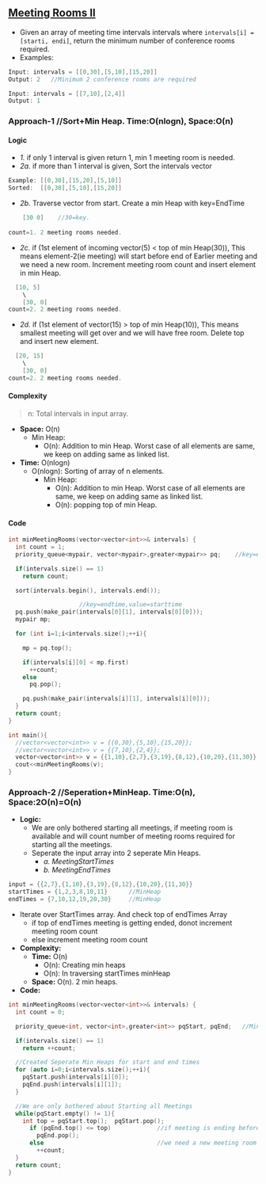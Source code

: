 ## [Meeting Rooms II](https://leetcode.com/problems/meeting-rooms-ii/)
- Given an array of meeting time intervals intervals where `intervals[i] = [starti, endi]`, return the minimum number of conference rooms required.
- Examples:
```c
Input: intervals = [[0,30],[5,10],[15,20]]
Output: 2   //Minimum 2 conference rooms are required

Input: intervals = [[7,10],[2,4]]
Output: 1
```

### Approach-1  //Sort+Min Heap. Time:O(nlogn), Space:O(n)
#### Logic
  - *1.* if only 1 interval is given return 1, min 1 meeting room is needed.
  - *2a.* if more than 1 interval is given, Sort the intervals vector
```c
Example: [[0,30],[15,20],[5,10]]
Sorted:  [[0,30],[5,10],[15,20]]
```
  - *2b.* Traverse vector from start. Create a min Heap with key=EndTime
```c
    [30 0]    //30=key.   
    
count=1. 2 meeting rooms needed.    
```
  - *2c.* if (1st element of incoming vector(5) < top of min Heap(30)), This means element-2(ie meeting) will start before end of Earlier meeting and we need a new room. Increment meeting room count and insert element in min Heap.
```c
  [10, 5]
    \
    [30, 0]  
count=2. 2 meeting rooms needed.
```
  - *2d.* if (1st element of vector(15) > top of min Heap(10)), This means smallest meeting will get over and we will have free room. Delete top and insert new element.
```c
  [20, 15]
    \
    [30, 0]  
count=2. 2 meeting rooms needed.
```
#### Complexity 
>n: Total intervals in input array.
- **Space:** O(n)
  - Min Heap:
    - O(n): Addition to min Heap. Worst case of all elements are same, we keep on adding same as linked list.
- **Time:** O(nlogn)
  - O(nlogn): Sorting of array of n elements.
    - Min Heap:
      - O(n): Addition to min Heap. Worst case of all elements are same, we keep on adding same as linked list.
      - O(n): popping top of min Heap.
#### Code
```c
int minMeetingRooms(vector<vector<int>>& intervals) {
  int count = 1;
  priority_queue<mypair, vector<mypair>,greater<mypair>> pq;    //key=endTime

  if(intervals.size() == 1)
    return count;

  sort(intervals.begin(), intervals.end());

                    //key=endtime,value=starttime
  pq.push(make_pair(intervals[0][1], intervals[0][0]));
  mypair mp;

  for (int i=1;i<intervals.size();++i){

    mp = pq.top();

    if(intervals[i][0] < mp.first)
      ++count;
    else
      pq.pop();

    pq.push(make_pair(intervals[i][1], intervals[i][0]));
  }
  return count;
}

int main(){
  //vector<vector<int>> v = {{0,30},{5,10},{15,20}};
  //vector<vector<int>> v = {{7,10},{2,4}};
  vector<vector<int>> v = {{1,10},{2,7},{3,19},{8,12},{10,20},{11,30}};
  cout<<minMeetingRooms(v);
}
```

### Approach-2  //Seperation+MinHeap. Time:O(n), Space:2O(n)=O(n)
- **Logic:**
  - We are only bothered starting all meetings, if meeting room is available and will count number of meeting rooms required for starting all the meetings.
  - Seperate the input array into 2 seperate Min Heaps.
    - *a. MeetingStartTimes* 
    - *b. MeetingEndTimes* 
```c
input = {{2,7},{1,10},{3,19},{8,12},{10,20},{11,30}}
startTimes = {1,2,3,8,10,11}      //MinHeap
endTimes = {7,10,12,19,20,30}     //MinHeap
```
  - Iterate over StartTimes array. And check top of endTimes Array
    - if top of endTimes meeting is getting ended, donot increment meeting room count
    - else increment meeting room count
- **Complexity:**
  - **Time:** O(n)
    - O(n): Creating min heaps
    - O(n): In traversing startTimes minHeap
  - **Space:** O(n). 2 min heaps.
- **Code:**
```c++
int minMeetingRooms(vector<vector<int>>& intervals) {
  int count = 0;

  priority_queue<int, vector<int>,greater<int>> pqStart, pqEnd;   //MinHeaps

  if(intervals.size() == 1)
    return ++count;

  //Created Seperate Min Heaps for start and end times
  for (auto i=0;i<intervals.size();++i){
    pqStart.push(intervals[i][0]);
    pqEnd.push(intervals[i][1]);
  }

  //We are only bothered about Starting all Meetings
  while(pqStart.empty() != 1){
    int top = pqStart.top();  pqStart.pop();
      if (pqEnd.top() <= top)             //if meeting is ending before starting new meeting, no need to increment meeting room count
        pqEnd.pop();                        
      else                                //we need a new meeting room
        ++count;
  }
  return count;
}
```
